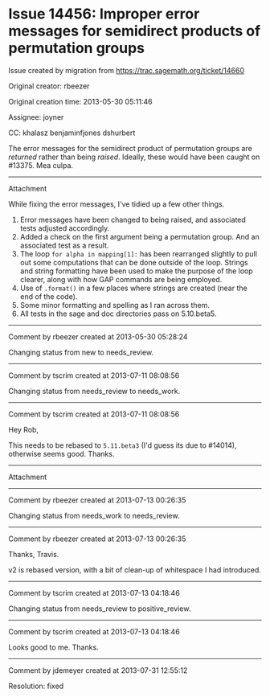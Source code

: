 # Issue 14456: Improper error messages for semidirect products of permutation groups

Issue created by migration from https://trac.sagemath.org/ticket/14660

Original creator: rbeezer

Original creation time: 2013-05-30 05:11:46

Assignee: joyner

CC:  khalasz benjaminfjones dshurbert

The error messages for the semidirect product of permutation groups are *returned* rather than being *raised*.  Ideally, these would have been caught on #13375.  Mea culpa.


---

Attachment

While fixing the error messages, I've tidied up a few other things.

1.  Error messages have been changed to being raised, and associated tests adjusted accordingly.
1.  Added a check on the first argument being a permutation group.  And an associated test as a result.
1.  The loop `for alpha in mapping[1]:` has been rearranged slightly to pull out some computations that can be done outside of the loop.  Strings and string formatting have been used to make the purpose of the loop clearer, along with how GAP commands are being employed.
1.  Use of `.format()` in a few places where strings are created (near the end of the code).
1.  Some minor formatting and spelling as I ran across them.
1.  All tests in the sage and doc directories pass on 5.10.beta5.


---

Comment by rbeezer created at 2013-05-30 05:28:24

Changing status from new to needs_review.


---

Comment by tscrim created at 2013-07-11 08:08:56

Changing status from needs_review to needs_work.


---

Comment by tscrim created at 2013-07-11 08:08:56

Hey Rob,

This needs to be rebased to `5.11.beta3` (I'd guess its due to #14014), otherwise seems good. Thanks.


---

Attachment


---

Comment by rbeezer created at 2013-07-13 00:26:35

Changing status from needs_work to needs_review.


---

Comment by rbeezer created at 2013-07-13 00:26:35

Thanks, Travis.

v2 is rebased version, with a bit of clean-up of whitespace I had introduced.


---

Comment by tscrim created at 2013-07-13 04:18:46

Changing status from needs_review to positive_review.


---

Comment by tscrim created at 2013-07-13 04:18:46

Looks good to me. Thanks.


---

Comment by jdemeyer created at 2013-07-31 12:55:12

Resolution: fixed
